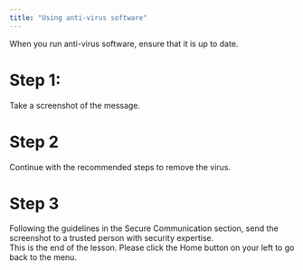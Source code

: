 ```yaml
---
title: "Using anti-virus software"
---
```

When you run anti-virus software, ensure that it is up to date.
<br>
# Step 1:
Take a screenshot of the message.
<br>
# Step 2
Continue with the recommended steps to remove the virus.
<br>
# Step 3
Following the guidelines in the Secure Communication section, send the screenshot to a trusted person with security expertise.
<br>
This is the end of the lesson. Please click the Home button on your left to go back to the menu.

